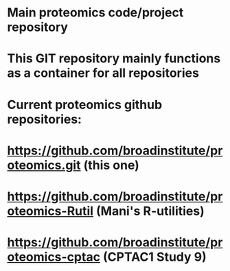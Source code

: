 #
# Main proteomics code/project repository
# This GIT repository mainly functions as a container for all repositories
#
# Current proteomics github repositories:
#  https://github.com/broadinstitute/proteomics.git  (this one)
#  https://github.com/broadinstitute/proteomics-Rutil  (Mani's R-utilities)
#  https://github.com/broadinstitute/proteomics-cptac  (CPTAC1 Study 9)
#
